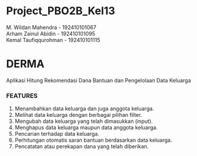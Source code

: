 # Project_PBO2B_Kel13
M. Wildan Mahendra - 192410101067 \
Arham Zainul Abidin - 192410101095 \
Kemal Taufiqqurohman - 192410101115

# DERMA
Aplikasi Hitung Rekomendasi Dana Bantuan dan Pengelolaan Data Keluarga

### FEATURES
1. Menambahkan data keluarga dan juga anggota keluarga.
2. Melihat data keluarga dengan berbagai pilihan filter.
3. Mengubah data keluarga yang telah dimasukkan (input).
4. Menghapus data keluarga maupun data anggota keluarga.
5. Pencarian terhadap data keluarga.
6. Perhitungan otomatis saran bantuan berdasarkan data keluarga.
7. Pencatatan atau perekapan dana yang telah diberikan.
